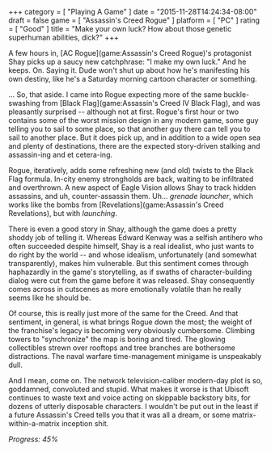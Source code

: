 +++
category = [ "Playing A Game" ]
date = "2015-11-28T14:24:34-08:00"
draft = false
game = [ "Assassin's Creed Rogue" ]
platform = [ "PC" ]
rating = [ "Good" ]
title = "Make your own luck? How about those genetic superhuman abilities, dick?"
+++

A few hours in, [AC Rogue](game:Assassin's Creed Rogue)'s protagonist Shay picks up a saucy new catchphrase: "I make my own luck."  And he keeps.  On.  Saying it.  Dude won't shut up about how he's manifesting his own destiny, like he's a Saturday morning cartoon character or something.

... So, that aside.  I came into Rogue expecting more of the same buckle-swashing from [Black Flag](game:Assassin's Creed IV Black Flag), and was pleasantly surprised -- although not at first.  Rogue's first hour or two contains some of the worst mission design in any modern game, some guy telling you to sail to some place, so that another guy there can tell you to sail to another place.  But it does pick up, and in addition to a wide open sea and plenty of destinations, there are the expected story-driven stalking and assassin-ing and et cetera-ing.

Rogue, iteratively, adds some refreshing new (and old) twists to the Black Flag formula.  In-city enemy strongholds are back, waiting to be infiltrated and overthrown.  A new aspect of Eagle Vision allows Shay to track hidden assassins, and uh, counter-assassin them.  Uh... <i>grenade launcher</i>, which works like the bombs from [Revelations](game:Assassin's Creed Revelations), but with <i>launching</i>.

There is even a good story in Shay, although the game does a pretty shoddy job of telling it.  Whereas Edward Kenway was a selfish antihero who often succeeded despite himself, Shay is a real idealist, who just wants to do right by the world -- and whose idealism, unfortunately (and somewhat transparently), makes him vulnerable.  But this sentiment comes through haphazardly in the game's storytelling, as if swaths of character-building dialog were cut from the game before it was released.  Shay consequently comes across in cutscenes as more emotionally volatile than he really seems like he should be.

Of course, this is really just more of the same for the Creed.  And that sentiment, in general, is what brings Rogue down the most; the weight of the franchise's legacy is becoming very obviously cumbersome.  Climbing towers to "synchronize" the map is boring and tired.  The glowing collectibles strewn over rooftops and tree branches are bothersome distractions.  The naval warfare time-management minigame is unspeakably dull.

And I mean, come on.  The network television-caliber modern-day plot is so, goddamned, convoluted and stupid.  What makes it worse is that Ubisoft continues to waste text and voice acting on skippable backstory bits, for dozens of utterly disposable characters.  I wouldn't be put out in the least if a future Assassin's Creed tells you that it was all a dream, or some matrix-within-a-matrix inception shit.

<i>Progress: 45%</i>
